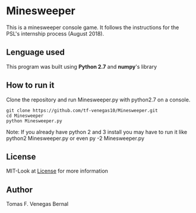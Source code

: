 # Minesweeper
This is a minesweeper console game. It follows the instructions for the PSL's internship process (August 2018).

## Lenguage used
This program was built using **Python 2.7** and **numpy**'s library

## How to run it
Clone the repository and run Minesweeper.py with python2.7 on a console.
```
git clone https://github.com/tf-venegas10/Minesweeper.git
cd Minesweeper
python Minesweeper.py
```
Note: If you already have python 2 and 3 install you may have to run it like python2 Minesweeper.py or even py -2 Minesweeper.py

## License
MIT-Look at [License](https://github.com/tf-venegas10/Minesweeper/blob/master/LICENSE) for more information

## Author
Tomas F. Venegas Bernal

